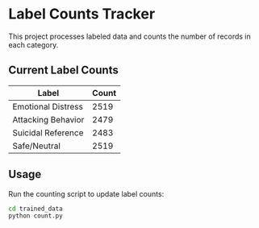 # Label Counts Tracker

This project processes labeled data and counts the number of records in each category.

## Current Label Counts

| Label              | Count |
| ------------------ | ----- |
| Emotional Distress | 2519  |
| Attacking Behavior | 2479  |
| Suicidal Reference | 2483  |
| Safe/Neutral       | 2519  |

## Usage

Run the counting script to update label counts:

```bash
cd trained_data
python count.py
```
